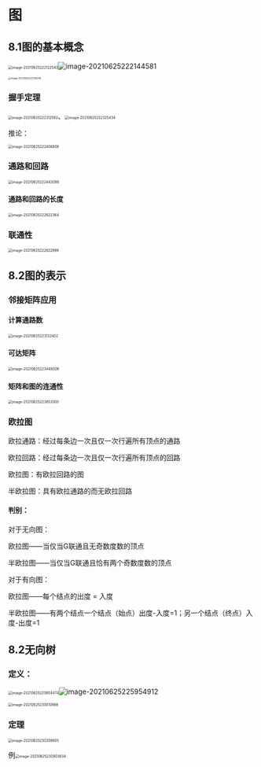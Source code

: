 # 图

## 8.1图的基本概念

<img src="C:\Users\you'jun\AppData\Roaming\Typora\typora-user-images\image-20210625222122543.png" alt="image-20210625222122543" style="zoom:50%;" />![image-20210625222144581](C:\Users\you'jun\AppData\Roaming\Typora\typora-user-images\image-20210625222144581.png)



<img src="C:\Users\you'jun\AppData\Roaming\Typora\typora-user-images\image-20210625222158206.png" alt="image-20210625222158206" style="zoom: 33%;" />

### 握手定理

<img src="C:\Users\you'jun\AppData\Roaming\Typora\typora-user-images\image-20210625222312562.png" alt="image-20210625222312562" style="zoom:50%;" />、<img src="C:\Users\you'jun\AppData\Roaming\Typora\typora-user-images\image-20210625222325434.png" alt="image-20210625222325434" style="zoom:50%;" />

推论：

<img src="C:\Users\you'jun\AppData\Roaming\Typora\typora-user-images\image-20210625222406808.png" alt="image-20210625222406808" style="zoom:50%;" />

### 通路和回路

<img src="C:\Users\you'jun\AppData\Roaming\Typora\typora-user-images\image-20210625222443098.png" alt="image-20210625222443098" style="zoom:50%;" />

#### 通路和回路的长度

<img src="C:\Users\you'jun\AppData\Roaming\Typora\typora-user-images\image-20210625222622364.png" alt="image-20210625222622364" style="zoom:50%;" />

### 联通性

<img src="C:\Users\you'jun\AppData\Roaming\Typora\typora-user-images\image-20210625222822898.png" alt="image-20210625222822898" style="zoom:50%;" />

## 8.2图的表示

### 邻接矩阵应用

#### 计算通路数

<img src="C:\Users\you'jun\AppData\Roaming\Typora\typora-user-images\image-20210625223132402.png" alt="image-20210625223132402" style="zoom:50%;" />

#### 可达矩阵

<img src="C:\Users\you'jun\AppData\Roaming\Typora\typora-user-images\image-20210625223449306.png" alt="image-20210625223449306" style="zoom:50%;" />

#### 矩阵和图的连通性

<img src="C:\Users\you'jun\AppData\Roaming\Typora\typora-user-images\image-20210625223853300.png" alt="image-20210625223853300" style="zoom:50%;" />

### 欧拉图

欧拉通路：经过每条边一次且仅一次行遍所有顶点的通路

欧拉回路：经过每条边一次且仅一次行遍所有顶点的回路

欧拉图：有欧拉回路的图

半欧拉图：具有欧拉通路的而无欧拉回路

#### 判别：

对于无向图：

欧拉图——当仅当G联通且无奇数度数的顶点

半欧拉图——当仅当G联通且恰有两个奇数度数的顶点

对于有向图：

欧拉图——每个结点的出度 = 入度

半欧拉图——有两个结点一个结点（始点）出度-入度=1；另一个结点（终点）入度-出度=1

## 8.2无向树

### 定义：

<img src="C:\Users\you'jun\AppData\Roaming\Typora\typora-user-images\image-20210625225804474.png" alt="image-20210625225804474" style="zoom:50%;" />![image-20210625225954912](C:\Users\you'jun\AppData\Roaming\Typora\typora-user-images\image-20210625225954912.png)

<img src="C:\Users\you'jun\AppData\Roaming\Typora\typora-user-images\image-20210625230010666.png" alt="image-20210625230010666" style="zoom:50%;" />

### 定理

<img src="C:\Users\you'jun\AppData\Roaming\Typora\typora-user-images\image-20210625230358605.png" alt="image-20210625230358605" style="zoom:50%;" />



例<img src="C:\Users\you'jun\AppData\Roaming\Typora\typora-user-images\image-20210625230903634.png" alt="image-20210625230903634" style="zoom:50%;" />